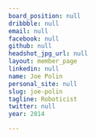 ```yaml
---
board_position: null
dribbble: null
email: null
facebook: null
github: null
headshot_jpg_url: null
layout: member_page
linkedin: null
name: Joe Polin
personal_site: null
slug: joe-polin
tagline: Roboticist
twitter: null
year: 2014

---
```

